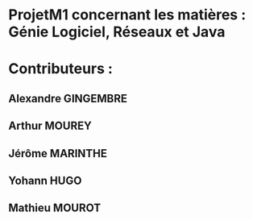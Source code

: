 # ProjetM1 concernant les matières : Génie Logiciel, Réseaux et Java
# Contributeurs :
## Alexandre GINGEMBRE
## Arthur MOUREY
## Jérôme MARINTHE
## Yohann HUGO
## Mathieu MOUROT
